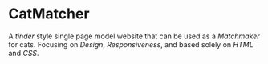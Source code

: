 # CatMatcher

A _tinder_ style single page model website that can be used as a _Matchmaker_ for cats.
Focusing on _Design_, _Responsiveness_, and based solely on _HTML_ and _CSS_.
